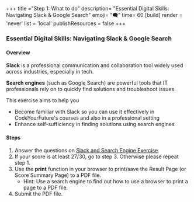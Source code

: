 +++
title ="Step 1: What to do"
description= "Essential Digital Skills: Navigating Slack & Google Search"
emoji= "🗨"
time= 60
[build]
  render = 'never'
  list = 'local'
  publishResources = false 
+++

### Essential Digital Skills: Navigating Slack & Google Search

#### Overview

**Slack** is a professional communication and collaboration tool widely used across industries, especially in tech.

**Search engines** (such as Google Search) are powerful tools that IT professionals rely on to quickly find solutions and troubleshoot issues.

This exercise aims to help you 
- Become familiar with Slack so you can use it effectively in CodeYourFuture's courses and also in a professional setting
- Enhance self-sufficiency in finding solutions using search engines

#### Steps

1. Answer the questions on [Slack and Search Engine Exercise](https://docs.google.com/forms/d/e/1FAIpQLSc-xeV91g0TSWtbDVcYIxJ9AJRo_PJYzdd9AaKXJBKHt6sihA/viewform?usp=dialog).
2. If your score is at least 27/30, go to step 3. Otherwise please repeat step 1.
3. Use the **print** function in your browser to print/save the Result Page (or Score Summary Page) to a PDF file.
   - Hint: Use a search engine to find out how to use a browser to print a page to a PDF file.
4. Submit the PDF file.
